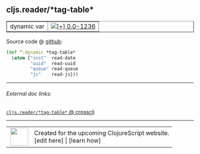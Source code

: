 ## cljs.reader/\*tag-table\*



 <table border="1">
<tr>
<td>dynamic var</td>
<td><a href="https://github.com/cljsinfo/cljs-api-docs/tree/0.0-1236"><img valign="middle" alt="[+] 0.0-1236" title="Added in 0.0-1236" src="https://img.shields.io/badge/+-0.0--1236-lightgrey.svg"></a> </td>
</tr>
</table>









Source code @ [github](https://github.com/clojure/clojurescript/blob/r2911/src/cljs/cljs/reader.cljs#L567-L571):

```clj
(def ^:dynamic *tag-table*
  (atom {"inst"  read-date
         "uuid"  read-uuid
         "queue" read-queue
         "js"    read-js}))
```

<!--
Repo - tag - source tree - lines:

 <pre>
clojurescript @ r2911
└── src
    └── cljs
        └── cljs
            └── <ins>[reader.cljs:567-571](https://github.com/clojure/clojurescript/blob/r2911/src/cljs/cljs/reader.cljs#L567-L571)</ins>
</pre>

-->

---



###### External doc links:

[`cljs.reader/*tag-table*` @ crossclj](http://crossclj.info/fun/cljs.reader.cljs/*tag-table*.html)<br>

---

 <table>
<tr><td>
<img valign="middle" align="right" width="48px" src="http://i.imgur.com/Hi20huC.png">
</td><td>
Created for the upcoming ClojureScript website.<br>
[edit here] | [learn how]
</td></tr></table>

[edit here]:https://github.com/cljsinfo/cljs-api-docs/blob/master/cljsdoc/cljs.reader_STARtag-tableSTAR.cljsdoc
[learn how]:https://github.com/cljsinfo/cljs-api-docs/wiki/cljsdoc-files

<!--

This information was too distracting to show to readers, but I'll leave it
commented here since it is helpful to:

- pretty-print the data used to generate this document
- and show how to retrieve that data



The API data for this symbol:

```clj
{:ns "cljs.reader",
 :name "*tag-table*",
 :type "dynamic var",
 :source {:code "(def ^:dynamic *tag-table*\n  (atom {\"inst\"  read-date\n         \"uuid\"  read-uuid\n         \"queue\" read-queue\n         \"js\"    read-js}))",
          :title "Source code",
          :repo "clojurescript",
          :tag "r2911",
          :filename "src/cljs/cljs/reader.cljs",
          :lines [567 571]},
 :full-name "cljs.reader/*tag-table*",
 :full-name-encode "cljs.reader_STARtag-tableSTAR",
 :history [["+" "0.0-1236"]]}

```

Retrieve the API data for this symbol:

```clj
;; from Clojure REPL
(require '[clojure.edn :as edn])
(-> (slurp "https://raw.githubusercontent.com/cljsinfo/cljs-api-docs/catalog/cljs-api.edn")
    (edn/read-string)
    (get-in [:symbols "cljs.reader/*tag-table*"]))
```

-->
